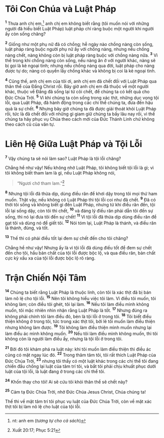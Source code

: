 # Tôi Con Chúa và Luật Pháp

<sup><b>1</b></sup> Thưa anh chị em,[^1-218ec4e1-2891-44cf-b246-0e0e4a648e7f] anh chị em không biết rằng (tôi muốn nói với những người đã hiểu biết Luật Pháp) luật pháp chỉ ràng buộc một người khi người ấy còn sống chăng?

<sup><b>2</b></sup> Giống như một phụ nữ đã có chồng; hễ ngày nào chồng nàng còn sống, luật pháp ràng buộc người phụ nữ ấy với chồng nàng, nhưng nếu chồng nàng chết, nàng không còn bị luật pháp ràng buộc với chồng nàng nữa. <sup><b>3</b></sup> Vì thế trong khi chồng nàng còn sống, nếu nàng ăn ở với người khác, nàng sẽ bị gọi là kẻ ngoại tình; nhưng nếu chồng nàng qua đời, luật pháp cho nàng được tự do; nàng có quyền lấy chồng khác và không bị coi là kẻ ngoại tình.

<sup><b>4</b></sup> Cũng thế, anh chị em của tôi ơi, anh chị em đã chết đối với Luật Pháp qua thân thể của Ðấng Christ rồi. Bây giờ anh chị em đã thuộc về một người khác, thuộc về Đấng đã sống lại từ cõi chết, để chúng ta có kết quả cho Ðức Chúa Trời. <sup><b>5</b></sup> Vì khi chúng ta còn sống trong xác thịt, những dục vọng tội lỗi, qua Luật Pháp, đã hành động trong các chi thể chúng ta, đưa đến hậu quả là sự chết. <sup><b>6</b></sup> Nhưng bây giờ chúng ta đã được giải thoát khỏi Luật Pháp rồi, tức là đã chết đối với những gì giam giữ chúng ta bấy lâu nay rồi, vì thế chúng ta hãy phục vụ Chúa theo cách mới của Ðức Thánh Linh chứ không theo cách cũ của văn tự.

# Liên Hệ Giữa Luật Pháp và Tội Lỗi

<sup><b>7</b></sup> Vậy chúng ta sẽ nói làm sao? Luật Pháp là tội lỗi chăng?

Chẳng hề như vậy! Nếu không nhờ Luật Pháp, tôi không biết tội lỗi là gì; vì tôi không biết tham lam là gì, nếu Luật Pháp không nói,

> “Ngươi chớ tham lam.”[^1@-218ec4e1-2891-44cf-b246-0e0e4a648e7f]

<sup><b>8</b></sup> Nhưng tội lỗi đã thừa dịp, dùng điều răn để khơi dậy trong tôi mọi thứ ham muốn. Thật vậy, nếu không có Luật Pháp thì tội lỗi coi như đã chết. <sup><b>9</b></sup> Ðã có thời tôi sống và không biết gì đến Luật Pháp, nhưng từ khi điều răn đến, tội lỗi lại sống dậy, còn tôi thì chết, <sup><b>10</b></sup> và đáng lý điều răn phải dẫn tôi đến sự sống, thì nó lại đưa tôi đến sự chết! <sup><b>11</b></sup> Vì tội lỗi đã thừa dịp dùng điều răn để gạt tôi và dùng nó để giết tôi. <sup><b>12</b></sup> Nói tóm lại, Luật Pháp là thánh, và điều răn là thánh, đúng, và tốt.

<sup><b>13</b></sup> Thế thì có phải điều tốt lại đem sự chết đến cho tôi chăng?

Chẳng hề như vậy! Nhưng ấy là vì tội lỗi đã dùng điều tốt để đem sự chết đến cho tôi, hầu bản chất của tội lỗi được bộc lộ, và qua điều răn, bản chất cực kỳ xấu xa của tội lỗi được bộc lộ rõ ràng.

# Trận Chiến Nội Tâm

<sup><b>14</b></sup> Chúng ta biết rằng Luật Pháp là thuộc linh, còn tôi là xác thịt đã bị bán làm nô lệ cho tội lỗi. <sup><b>15</b></sup> Nên tôi không hiểu việc tôi làm. Vì điều tôi muốn, tôi không làm; còn điều tôi ghét, tôi lại làm. <sup><b>16</b></sup> Nếu tôi làm điều mình không muốn, tôi mặc nhiên nhìn nhận rằng Luật Pháp là tốt. <sup><b>17</b></sup> Nhưng đúng ra không phải chính tôi làm điều đó, bèn là tội lỗi ở trong tôi. <sup><b>18</b></sup> Tôi biết điều thiện không ở trong tôi, tức trong xác thịt tôi, bởi lẽ tôi muốn làm điều thiện nhưng không làm được. <sup><b>19</b></sup> Tôi không làm điều thiện mình muốn nhưng lại làm điều ác mình không muốn. <sup><b>20</b></sup> Nếu tôi làm điều mình không muốn, thì tôi không còn là người làm điều ấy, nhưng là tội lỗi ở trong tôi.

<sup><b>21</b></sup> Bởi đó tôi khám phá ra luật này: khi tôi muốn làm điều thiện thì điều ác cũng có mặt ngay lúc đó. <sup><b>22</b></sup> Trong thâm tâm tôi, tôi rất thích Luật Pháp của Ðức Chúa Trời, <sup><b>23</b></sup> nhưng tôi thấy có một luật khác trong các chi thể tôi đang chiến đấu chống lại luật của tâm trí tôi, và bắt tôi phải chịu khuất phục dưới luật của tội lỗi, là luật đang ở trong các chi thể tôi.

<sup><b>24</b></sup> Khốn thay cho tôi! Ai sẽ cứu tôi khỏi thân thể sẽ chết này?

<sup><b>25</b></sup> Cảm tạ Ðức Chúa Trời, nhờ Ðức Chúa Jesus Christ, Chúa chúng ta!

Thế thì về mặt tâm trí tôi phục vụ luật của Ðức Chúa Trời, còn về mặt xác thịt tôi bị làm nô lệ cho luật của tội lỗi.

[^1-218ec4e1-2891-44cf-b246-0e0e4a648e7f]: nt: anh em (_tương tự cho cả sách_)

[^1@-218ec4e1-2891-44cf-b246-0e0e4a648e7f]: Xuất 20:17; Phục 5:21
